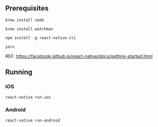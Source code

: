 ## Prerequisites

`brew install node`

`brew install watchman`

`npm install -g react-native-cli`

`yarn`

REF: https://facebook.github.io/react-native/docs/getting-started.html

## Running

### iOS
`react-native run-ios`

### Android
`react-native run-android`

